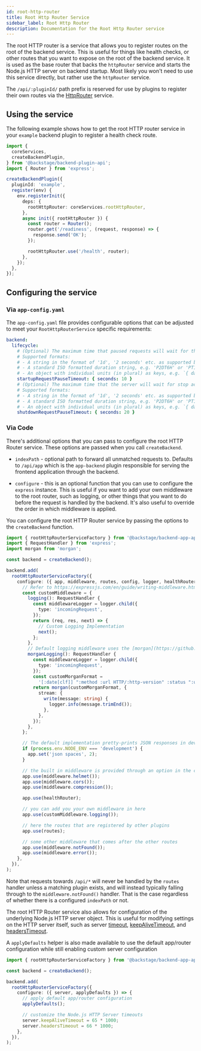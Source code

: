 ```yaml
---
id: root-http-router
title: Root Http Router Service
sidebar_label: Root Http Router
description: Documentation for the Root Http Router service
---
```


The root HTTP router is a service that allows you to register routes on the root of the backend service. This is useful for things like health checks, or other routes that you want to expose on the root of the backend service. It is used as the base router that backs the `httpRouter` service and starts the Node.js HTTP server on backend startup. Most likely you won't need to use this service directly, but rather use the `httpRouter` service.

The `/api/:pluginId/` path prefix is reserved for use by plugins to register their own routes via the [HttpRouter](./http-router.md) service.

## Using the service

The following example shows how to get the root HTTP router service in your `example` backend plugin to register a health check route.

```ts
import {
  coreServices,
  createBackendPlugin,
} from '@backstage/backend-plugin-api';
import { Router } from 'express';

createBackendPlugin({
  pluginId: 'example',
  register(env) {
    env.registerInit({
      deps: {
        rootHttpRouter: coreServices.rootHttpRouter,
      },
      async init({ rootHttpRouter }) {
        const router = Router();
        router.get('/readiness', (request, response) => {
          response.send('OK');
        });

        rootHttpRouter.use('/health', router);
      },
    });
  },
});
```

## Configuring the service

### Via `app-config.yaml`

The `app-config.yaml` file provides configurable options that can be adjusted to meet your `RootHttpRouterService` specific requirements:

```yaml
backend:
  lifecycle:
    # (Optional) The maximum time that paused requests will wait for the service to start, before returning an error (defaults to 5 seconds).
    # Supported formats:
    # - A string in the format of '1d', '2 seconds' etc. as supported by the `ms` library.
    # - A standard ISO formatted duration string, e.g. 'P2DT6H' or 'PT1M'.
    # - An object with individual units (in plural) as keys, e.g. `{ days: 2, hours: 6 }`.
    startupRequestPauseTimeout: { seconds: 10 }
    # (Optional) The maximum time that the server will wait for stop accepting traffic, before returning an error (defaults to 30 seconds).
    # Supported formats:
    # - A string in the format of '1d', '2 seconds' etc. as supported by the `ms` library.
    # - A standard ISO formatted duration string, e.g. 'P2DT6H' or 'PT1M'.
    # - An object with individual units (in plural) as keys, e.g. `{ days: 2, hours: 6 }`.
    shutdownRequestPauseTimeout: { seconds: 20 }
```

### Via Code

There's additional options that you can pass to configure the root HTTP Router service. These options are passed when you call `createBackend`.

- `indexPath` - optional path to forward all unmatched requests to. Defaults to `/api/app` which is the `app-backend` plugin responsible for serving the frontend application through the backend.

- `configure` - this is an optional function that you can use to configure the `express` instance. This is useful if you want to add your own middleware to the root router, such as logging, or other things that you want to do before the request is handled by the backend. It's also useful to override the order in which middleware is applied.

You can configure the root HTTP Router service by passing the options to the `createBackend` function.

```ts
import { rootHttpRouterServiceFactory } from '@backstage/backend-app-api';
import { RequestHandler } from 'express';
import morgan from 'morgan';

const backend = createBackend();

backend.add(
  rootHttpRouterServiceFactory({
    configure: ({ app, middleware, routes, config, logger, healthRouter }) => {
      // Refer to https://expressjs.com/en/guide/writing-middleware.html on how to write express middleware
      const customMiddleware = {
        logging(): RequestHandler {
          const middlewareLogger = logger.child({
            type: 'incomingRequest',
          });
          return (req, res, next) => {
            // Custom Logging Implementation
            next();
          };
        },
        // Default logging middleware uses the [morgan](https://github.com/expressjs/morgan) middleware which you can configure with custom formats.
        morganLogging(): RequestHandler {
          const middlewareLogger = logger.child({
            type: 'incomingRequest',
          });
          const customMorganFormat =
            '[:date[clf]] ":method :url HTTP/:http-version" :status ":user-agent"';
          return morgan(customMorganFormat, {
            stream: {
              write(message: string) {
                logger.info(message.trimEnd());
              },
            },
          });
        },
      };

      // The default implementation pretty-prints JSON responses in development
      if (process.env.NODE_ENV === 'development') {
        app.set('json spaces', 2);
      }

      // the built in middleware is provided through an option in the configure function
      app.use(middleware.helmet());
      app.use(middleware.cors());
      app.use(middleware.compression());

      app.use(healthRouter);

      // you can add you your own middleware in here
      app.use(customMiddleware.logging());

      // here the routes that are registered by other plugins
      app.use(routes);

      // some other middleware that comes after the other routes
      app.use(middleware.notFound());
      app.use(middleware.error());
    },
  }),
);
```

Note that requests towards `/api/*` will never be handled by the `routes` handler unless a matching plugin exists, and will instead typically falling through to the `middleware.notFound()` handler. That is the case regardless of whether there is a configured `indexPath` or not.

The root HTTP Router service also allows for configuration of the underlying Node.js HTTP server object. This is useful for modifying settings on the HTTP server itself, such as server [timeout](https://nodejs.org/api/http.html#servertimeout), [keepAliveTimeout](https://nodejs.org/api/http.html#serverkeepalivetimeout), and [headersTimeout](https://nodejs.org/api/http.html#serverheaderstimeout).

A `applyDefaults` helper is also made available to use the default app/router configuration while still enabling custom server configuration

```ts
import { rootHttpRouterServiceFactory } from '@backstage/backend-app-api';

const backend = createBackend();

backend.add(
  rootHttpRouterServiceFactory({
    configure: ({ server, applyDefaults }) => {
      // apply default app/router configuration
      applyDefaults();

      // customize the Node.js HTTP Server timeouts
      server.keepAliveTimeout = 65 * 1000;
      server.headersTimeout = 66 * 1000;
    },
  }),
);
```
